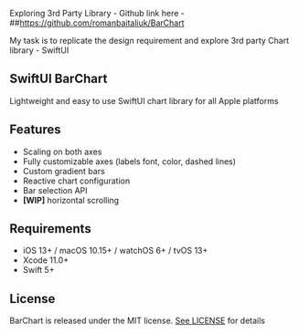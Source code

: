 Exploring 3rd Party Library - Github link here - ##https://github.com/romanbaitaliuk/BarChart

My task is to replicate the design requirement and explore 3rd party Chart library - SwiftUI

## SwiftUI BarChart
Lightweight and easy to use SwiftUI chart library for all Apple platforms

## Features

- Scaling on both axes
- Fully customizable axes (labels font, color, dashed lines)
- Custom gradient bars
- Reactive chart configuration
- Bar selection API
- **[WIP]** horizontal scrolling

## Requirements

- iOS 13+ / macOS 10.15+ / watchOS 6+ / tvOS 13+
- Xcode 11.0+
- Swift 5+


## License

BarChart is released under the MIT license. [See LICENSE](https://github.com/dawigr/BarChart/blob/master/LICENSE) for details
